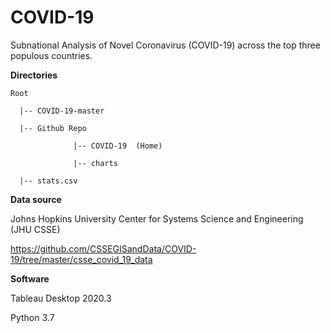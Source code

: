 # COVID-19
Subnational Analysis of Novel Coronavirus (COVID-19) across the top three populous countries.





**Directories**

    Root

      |-- COVID-19-master

      |-- Github Repo

                  |-- COVID-19  (Home)

                  |-- charts

      |-- stats.csv
  

**Data source**

Johns Hopkins University Center for Systems Science and Engineering (JHU CSSE)

https://github.com/CSSEGISandData/COVID-19/tree/master/csse_covid_19_data



**Software**

Tableau Desktop 2020.3

Python 3.7

